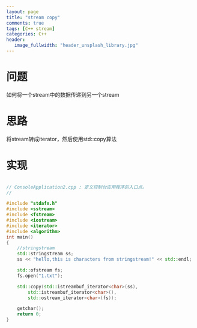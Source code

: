 ```yaml
---
layout: page
title: "stream copy"
comments: true
tags: [C++ stream]
categories: C++ 
header:
   image_fullwidth: "header_unsplash_library.jpg"
---
```


# 问题

如何将一个stream中的数据传递到另一个stream

# 思路

将stream转成iterator，然后使用std::copy算法

# 实现

~~~cpp

// ConsoleApplication2.cpp : 定义控制台应用程序的入口点。
//

#include "stdafx.h"
#include <sstream>
#include <fstream>
#include <iostream>
#include <iterator>
#include <algorithm>
int main()
{
	//stringstream 
	std::stringstream ss;
	ss << "hello,this is characters from stringstream!" << std::endl;

	std::ofstream fs;
	fs.open("1.txt");

	std::copy(std::istreambuf_iterator<char>(ss),
		std::istreambuf_iterator<char>(),
		std::ostream_iterator<char>(fs));

	getchar();
    return 0;
}



~~~